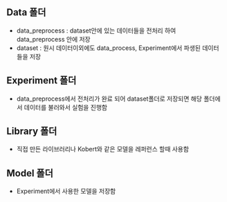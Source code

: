## Data 폴더 
- data_preprocess : dataset안에 있는 데이터들을 전처리 하여 data_preprocess 안에 저장 
- dataset : 원시 데이터이외에도 data_process, Experiment에서 파생된 데이터 들을 저장

## Experiment 폴더 
- data_preprocess에서 전처리가 완료 되어 dataset폴더로 저장되면 해당 폴더에서 데이터를 불러와서 실험을 진행함

## Library 폴더
- 직접 만든 라이브러리나 Kobert와 같은 모델을 레퍼런스 할때 사용함

## Model 폴더
- Experiment에서 사용한 모델을 저장함

